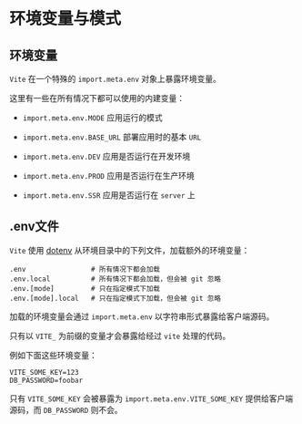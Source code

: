 # 环境变量与模式

## 环境变量

`Vite` 在一个特殊的 `import.meta.env` 对象上暴露环境变量。

这里有一些在所有情况下都可以使用的内建变量：

- `import.meta.env.MODE` 应用运行的模式

- `import.meta.env.BASE_URL` 部署应用时的基本 `URL`

- `import.meta.env.DEV` 应用是否运行在开发环境

- `import.meta.env.PROD` 应用是否运行在生产环境

- `import.meta.env.SSR` 应用是否运行在 `server` 上

## .env文件

`Vite` 使用 [dotenv](https://github.com/motdotla/dotenv) 从环境目录中的下列文件，加载额外的环境变量：

```
.env                # 所有情况下都会加载
.env.local          # 所有情况下都会加载，但会被 git 忽略
.env.[mode]         # 只在指定模式下加载
.env.[mode].local   # 只在指定模式下加载，但会被 git 忽略
```

加载的环境变量会通过 `import.meta.env` 以字符串形式暴露给客户端源码。

只有以 `VITE_` 为前缀的变量才会暴露给经过 `vite` 处理的代码。

例如下面这些环境变量：

```
VITE_SOME_KEY=123
DB_PASSWORD=foobar
```

只有 `VITE_SOME_KEY` 会被暴露为 `import.meta.env.VITE_SOME_KEY` 提供给客户端源码，而 `DB_PASSWORD` 则不会。
